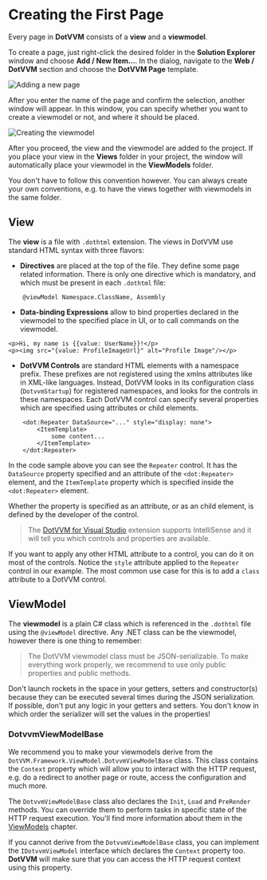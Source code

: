 # Creating the First Page

Every page in **DotVVM** consists of a **view** and a **viewmodel**. 

To create a page, just right-click the desired folder in the __Solution Explorer__ window and choose **Add / New Item...**.
In the dialog, navigate to the __Web / DotVVM__ section and choose the **DotVVM Page** template.

<p><img src="{imageDir}basics-first-page-img1.png" alt="Adding a new page" /></p>

After you enter the name of the page and confirm the selection, another window will appear. In this window, you can specify whether you want 
to create a viewmodel or not, and where it should be placed.

<p><img src="{imageDir}basics-first-page-img2.png" alt="Creating the viewmodel" /></p>

After you proceed, the view and the viewmodel are added to the project. If you place your view in the **Views** folder in your project,
the window will automatically place your viewmodel in the **ViewModels** folder.

You don't have to follow this convention however. You can always create your own conventions, e.g. to have the views together with viewmodels in the same folder.


## View

The **view** is a file with `.dothtml` extension. The views in DotVVM use standard HTML syntax with three flavors:

* **Directives** are placed at the top of the file. They define some page related information.
There is only one directive which is mandatory, and which must be present in each `.dothtml` file:

```DOTHTML    
    @viewModel Namespace.ClassName, Assembly
```

* **Data-binding Expressions** allow to bind properties declared in the viewmodel to the specified place in UI, or to call commands on the viewmodel.

```DOTHTML
<p>Hi, my name is {{value: UserName}}!</p>
<p><img src="{value: ProfileImageUrl}" alt="Profile Image"/></p>
```

* **DotVVM Controls** are standard HTML elements with a namespace prefix. These prefixes are not registered using 
the xmlns attributes like in XML-like languages. Instead, DotVVM looks in its configuration class (`DotvvmStartup`) for registered namespaces, and looks for the controls in these namespaces.
Each DotVVM control can specify several properties which are specified using attributes or child elements.

```DOTHTML
    <dot:Repeater DataSource="..." style="display: none">
        <ItemTemplate>
            some content...
        </ItemTemplate>
    </dot:Repeater>
```

In the code sample above you can see the `Repeater` control. It has the `DataSource` property specified and an attribute
of the `<dot:Repeater>` element, and the `ItemTemplate` property which is specified inside the `<dot:Repeater>` element. 

Whether the property is specified as an attribute, or as an child element, is defined by the developer of the control. 

> The [DotVVM for Visual Studio](/landing/dotvvm-for-visual-studio-extension) extension supports IntelliSense
and it will tell you which controls and properties are available.

If you want to apply any other HTML attribute to a control, you can do it on most of the controls. Notice the `style` attribute applied to the 
`Repeater` control in our example. The most common use case for this is to add a `class` attribute to a DotVVM control.



## ViewModel

The **viewmodel** is a plain C# class which is referenced in the `.dothtml` file using the `@viewModel` directive. Any .NET class can be the viewmodel, however there is one thing to remember:

> The DotVVM viewmodel class must be JSON-serializable. To make everything work properly, we recommend to use only public properties and public methods.

Don't launch rockets in the space in your getters, setters and constructor(s) because they can be executed several times during the JSON serialization. If possible, don't put any logic in your getters and setters. You don't know in which order the serializer will set the values in the properties! 

### DotvvmViewModelBase

We recommend you to make your viewmodels derive from the `DotVVM.Framework.ViewModel.DotvvmViewModelBase` class. This class contains the `Context` property which will allow you to interact with the HTTP request, e.g. do a redirect to another page or route, access the configuration and much more. 

The `DotvvmViewModelBase` class also declares the `Init`, `Load` and `PreRender` methods. You can override them to perform tasks in specific state of the HTTP request execution. You'll find more information about them in the [ViewModels](/docs/tutorials/basics-viewmodels/{branch}) chapter.

If you cannot derive from the `DotvvmViewModelBase` class, you can implement the `IDotvvmViewModel` interface which declares the `Context` property too. **DotVVM** will make sure that you can access the HTTP request context using this property.


